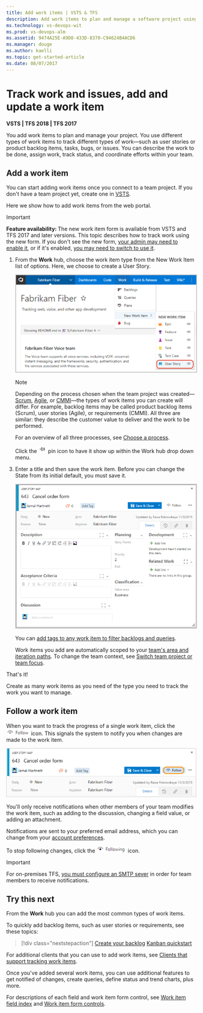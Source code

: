 ```yaml
---
title: Add work items | VSTS & TFS  
description: Add work items to plan and manage a software project using Agile tools, Scrum, or Kanban when connected to a team project in Visual Studio Team Services (VSTS).   
ms.technology: vs-devops-wit
ms.prod: vs-devops-alm
ms.assetid: 9474A25E-A9D8-433D-8370-C94624B4ACD6  
ms.manager: douge
ms.author: kaelli
ms.topic: get-started-article
ms.date: 08/07/2017
---
```


# Track work and issues, add and update a work item 

<b>VSTS | TFS 2018 | TFS 2017</b> 

<!---
>If you connect to TFS 2015 or earlier versions, see [Add work items to plan and track your project (TFS)](add-work-items-tfs.md).  
-->

You add work items to plan and manage your project. You use different types of work items to track different types of work&mdash;such as user stories or product backlog items, tasks, bugs, or issues. You can describe the work to be done, assign work, track status, and coordinate efforts within your team.   

<a id="define-new-work">  </a>
## Add a work item 
You can start adding work items once you connect to a team project. If you don't have a team project yet, create one in [VSTS](../../accounts/set-up-vs.md)<!---or set one up in an [on-premises TFS](../../accounts/create-team-project.md)-->.

Here we show how to add work items from the web portal. 

>[!IMPORTANT]   
><b>Feature availability: </b>The new work item  form is available from VSTS and TFS 2017 and later versions. This topic describes how to track work using the new form. If you don't see the new form, [your admin may need to enable it](../customize/manage-new-form-rollout.md), or if it's enabled, [you may need to switch to use it](../process/new-work-item-experience.md#switch-new). 

1.  From the **Work** hub, choose the work item type from the New Work Item list of options. Here, we choose to create a User Story. 

	<img src="_img/add-work-items-choose-user-story.png" alt="VSTS, TFS 2017, Work hub, Add a work item" style="border: 2px solid #C3C3C3;" /> 

	>[!NOTE]  
	>Depending on the process chosen when the team project was created&mdash;[Scrum](../guidance/scrum-process.md), 
	[Agile](../guidance/agile-process.md), or [CMMI](../guidance/cmmi-process.md)&mdash;the types of work items you can create will differ. For example, backlog items may be called product backlog items (Scrum), user stories (Agile), or requirements (CMMI). All three are similar: they describe the customer value to deliver and the work to be performed.
	>
	> For an overview of all three processes, see [Choose a process](../guidance/choose-process.md). 
	
	Click the ![pin icon](../_img/icons/pin-icon.png) pin icon to have it show up within the Work hub drop down menu. 
<!---
	Or, from the Queries page, click the New menu and select the work item type. 

	<img src="_img/cyb-new-work-item-impediment-form.png" alt="Create a new impediment" style="border: 2px solid #C3C3C3;" />
-->
3. Enter a title and then save the work item. Before you can change the State from its initial default, you must save it.  

	<img src="_img/add-new-work-item-vsts-user-story.png" alt="Agile process, User story work item form" style="border: 2px solid #C3C3C3;" />  

	You can [add tags to any work item to filter backlogs and queries](../track/add-tags-to-work-items.md).

	Work items you add are automatically scoped to your [team's area and iteration paths](../scale/set-team-defaults.md). To change the team context, see [Switch team project or team focus](../how-to/switch-team-context-work.md?toc=/vsts/work/scale/toc.json&bc=/vsts/work/scale/breadcrumb/toc.json).

That's it! 

Create as many work items as you need of the type you need to track the work you want to manage.  

## Follow a work item

When you want to track the progress of a single work item, click the ![Follow icon](../_img/icons/follow-icon.png) icon. This signals the system to notify you when changes are made to the work item.  

<img src="_img/follow-work-item.png" alt="VSTS Work item form, Follow icon control" style="border: 1px solid #CCCCCC;" />  

You'll only receive notifications when other members of your team modifies the work item, such as adding to the discussion, changing a field value, or adding an attachment. 

Notifications are sent to your preferred email address, which you can change from your [account preferences](../../accounts/account-preferences.md?toc=/vsts/notifications/toc.json&bc=/vsts/notifications/breadcrumb/toc.json ).  

To stop following changes, click the ![Following icon](../../work/_img/icons/following-icon.png)  icon.
 
>[!IMPORTANT]
>For on-premises TFS, [you must configure an SMTP sever](../../tfs-server/admin/setup-customize-alerts.md) in order for team members to receive notifications.  

## Try this next  

From the **Work** hub you can add the most common types of work items.  

To quickly add backlog items, such as user stories or requirements, see these topics:  
> [!div class="nextstepaction"]
> [Create your backlog](create-your-backlog.md)
> [Kanban quickstart](../kanban/kanban-quickstart.md) 


For additional clients that you can use to add work items, see [Clients that support tracking work items](../../tools.md?toc=/vsts/work/work-items/toc.json&bc=/vsts/work/work-items/breadcrumb/toc.json ).

Once you've added several work items, you can use additional features to get notified of changes, create queries, define status and trend charts, plus more.  

For descriptions of each field and work item form control, see [Work item field index](../guidance/work-item-field.md?toc=/vsts/work/work-items/toc.json&bc=/vsts/work/work-items/breadcrumb/toc.json ) and [Work item form controls](../concepts/work-item-form-controls.md?toc=/vsts/work/work-items/toc.json&bc=/vsts/work/work-items/breadcrumb/toc.json ).  


